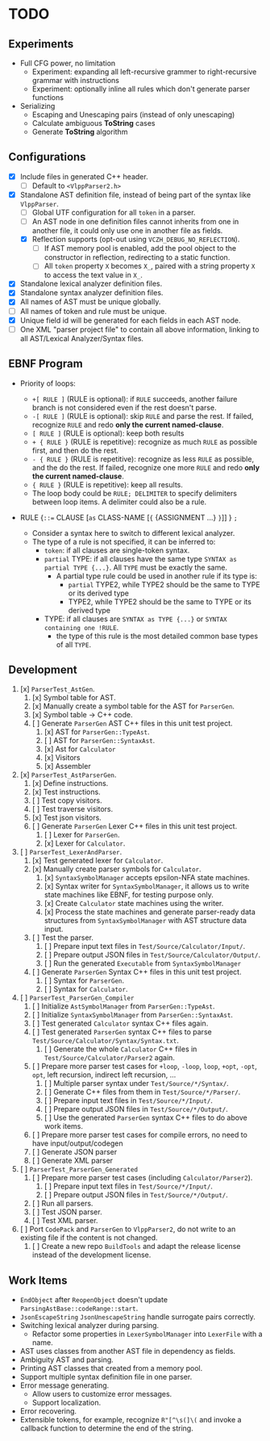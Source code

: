 # TODO

## Experiments

- Full CFG power, no limitation
  - Experiment: expanding all left-recursive grammer to right-recursive grammar with instructions
  - Experiment: optionally inline all rules which don't generate parser functions
- Serializing
  - Escaping and Unescaping pairs (instead of only unescaping)
  - Calculate ambiguous **ToString** cases
  - Generate **ToString** algorithm

## Configurations

- [x] Include files in generated C++ header.
  - [ ] Default to `<VlppParser2.h>`
- [x] Standalone AST definition file, instead of being part of the syntax like `VlppParser`.
  - [ ] Global UTF configuration for all `token` in a parser.
  - [ ] An AST node in one definition files cannot inherits from one in another file, it could only use one in another file as fields.
  - [x] Reflection supports (opt-out using `VCZH_DEBUG_NO_REFLECTION`).
    - [ ] If AST memory pool is enabled, add the pool object to the constructor in reflection, redirecting to a static function.
    - [ ] All `token` property `X` becomes `X_`, paired with a string property `X` to access the text value in `X_`.
- [x] Standalone lexical analyzer definition files.
- [x] Standalone syntax analyzer definition files.
- [x] All names of AST must be unique globally.
- [ ] All names of token and rule must be unique.
- [x] Unique field id will be generated for each fields in each AST node.
- [ ] One XML "parser project file" to contain all above information, linking to all AST/Lexical Analyzer/Syntax files.

## EBNF Program

- Priority of loops:
  - `+[ RULE ]` (RULE is optional): if `RULE` succeeds, another failure branch is not considered even if the rest doesn't parse.
  - `-[ RULE ]` (RULE is optional): skip `RULE` and parse the rest. If failed, recognize `RULE` and redo **only the current named-clause**.
  - `[ RULE ]` (RULE is optional): keep both results
  - `+ { RULE }` (RULE is repetitive): recognize as much `RULE` as possible first, and then do the rest.
  - `- { RULE }` (RULE is repetitive): recognize as less `RULE` as possible, and the do the rest. If failed, recognize one more `RULE` and redo **only the current named-clause**.
  - `{ RULE }` (RULE is repetitive): keep all results.
  - The loop body could be `RULE; DELIMITER` to specify delimiters between loop items. A delimiter could also be a rule.

- RULE {`::=` CLAUSE [`as` CLASS-NAME [`{` {ASSIGNMENT ...} `}`]] } `;`
  - Consider a syntax here to switch to different lexical analyzer.
  - The type of a rule is not specified, it can be inferred to:
    - `token`: if all clauses are single-token syntax.
    - `partial` TYPE: if all clauses have the same type `SYNTAX as partial TYPE {...}`. All `TYPE` must be exactly the same.
      - A partial type rule could be used in another rule if its type is:
        - `partial` TYPE2, while TYPE2 should be the same to TYPE or its derived type
        - TYPE2, while TYPE2 should be the same to TYPE or its derived type
    - TYPE: if all clauses are `SYNTAX as TYPE {...}` or `SYNTAX containing one !RULE`.
      - the type of this rule is the most detailed common base types of all `TYPE`.

## Development

1. [x] `ParserTest_AstGen`.
   1. [x] Symbol table for AST.
   2. [x] Manually create a symbol table for the AST for `ParserGen`.
   3. [x] Symbol table -> C++ code.
   4. [ ] Generate `ParserGen` AST C++ files in this unit test project.
      1. [x] AST for `ParserGen::TypeAst`.
      2. [ ] AST for `ParserGen::SyntaxAst`.
      3. [x] Ast for `Calculator`
      4. [x] Visitors
      5. [x] Assembler
2. [x] `ParserTest_AstParserGen`.
   1. [x] Define instructions.
   2. [x] Test instructions.
   3. [ ] Test copy visitors.
   4. [ ] Test traverse visitors.
   5. [x] Test json visitors.
   6. [ ] Generate `ParserGen` Lexer C++ files in this unit test project.
      1. [ ] Lexer for `ParserGen`.
      2. [x] Lexer for `Calculator`.
3. [ ] `ParserTest_LexerAndParser`.
   1. [x] Test generated lexer for `Calculator`.
   2. [x] Manually create parser symbols for `Calculator`.
      1. [x] `SyntaxSymbolManager` accepts epsilon-NFA state machines.
      2. [x] Syntax writer for `SyntaxSymbolManager`, it allows us to write state machines like EBNF, for testing purpose only.
      3. [x] Create `Calculator` state machines using the writer.
      4. [x] Process the state machines and generate parser-ready data structures from `SyntaxSymbolManager` with AST structure data input.
   3. [ ] Test the parser.
      1. [ ] Prepare input text files in `Test/Source/Calculator/Input/`.
      2. [ ] Prepare output JSON files in `Test/Source/Calculator/Output/`.
      3. [ ] Run the generated `Executable` from `SyntaxSymbolManager`
   4. [ ] Generate `ParserGen` Syntax C++ files in this unit test project.
      1. [ ] Syntax for `ParserGen`.
      2. [ ] Syntax for `Calculator`.
4. [ ] `ParserTest_ParserGen_Compiler`
   1. [ ] Initialize `AstSymbolManager` from `ParserGen::TypeAst`.
   2. [ ] Initialize `SyntaxSymbolManager` from `ParserGen::SyntaxAst`.
   3. [ ] Test generated `Calculator` syntax C++ files again.
   4. [ ] Test generated `ParserGen` syntax C++ files to parse `Test/Source/Calculator/Syntax/Syntax.txt`.
      1. [ ] Generate the whole `Calculator` C++ files in `Test/Source/Calculator/Parser2` again.
   5. [ ] Prepare more parser test cases for `+loop`, `-loop`, `loop`, `+opt`, `-opt`, `opt`, left recursion, indirect left recursion, ...
      1. [ ] Multiple parser syntax under `Test/Source/*/Syntax/`.
      2. [ ] Generate C++ files from them in `Test/Source/*/Parser/`.
      3. [ ] Prepare input text files in `Test/Source/*/Input/`.
      4. [ ] Prepare output JSON files in `Test/Source/*/Output/`.
      5. [ ] Use the generated `ParserGen` syntax C++ files to do above work items.
   5. [ ] Prepare more parser test cases for compile errors, no need to have input/output/codegen
   6. [ ] Generate JSON parser
   7. [ ] Generate XML parser
5. [ ] `ParserTest_ParserGen_Generated`
   1. [ ] Prepare more parser test cases (including `Calculator/Parser2`).
      1. [ ] Prepare input text files in `Test/Source/*/Input/`.
      2. [ ] Prepare output JSON files in `Test/Source/*/Output/`.
   2. [ ] Run all parsers.
   3. [ ] Test JSON parser.
   4. [ ] Test XML parser.
6. [ ] Port `CodePack` and `ParserGen` to `VlppParser2`, do not write to an existing file if the content is not changed.
   1. [ ] Create a new repo `BuildTools` and adapt the release license instead of the development license.

## Work Items

- `EndObject` after `ReopenObject` doesn't update `ParsingAstBase::codeRange::start`.
- `JsonEscapeString` `JsonUnescapeString` handle surrogate pairs correctly.
- Switching lexical analyzer during parsing.
  - Refactor some properties in `LexerSymbolManager` into `LexerFile` with a name.
- AST uses classes from another AST file in dependency as fields.
- Ambiguity AST and parsing.
- Printing AST classes that created from a memory pool.
- Support multiple syntax definition file in one parser.
- Error message generating.
  - Allow users to customize error messages.
  - Support localization.
- Error recovering.
- Extensible tokens, for example, recognize `R"[^\s(]\(` and invoke a callback function to determine the end of the string.
